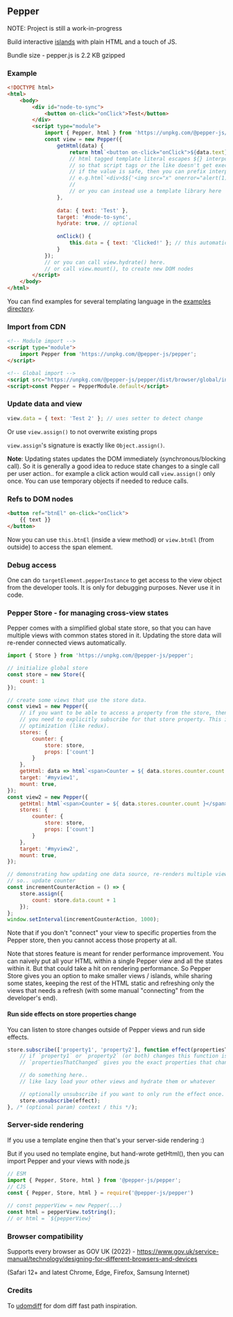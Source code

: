 ## Pepper

NOTE: Project is still a work-in-progress

Build interactive [islands](https://jasonformat.com/islands-architecture/) with plain HTML and a touch of JS.

Bundle size - pepper.js is 2.2 KB gzipped

### Example

```html
<!DOCTYPE html>
<html>
    <body>
        <div id="node-to-sync">
            <button on-click="onClick">Test</button>
        </div>
        <script type="module">
            import { Pepper, html } from 'https://unpkg.com/@pepper-js/pepper';
            const view = new Pepper({
                getHtml(data) {
                    return html`<button on-click="onClick">${data.text}</button>`;
                    // html tagged template literal escapes ${} interpolations and returns a string
                    // so that script tags or the like doesn't get executed.
                    // if the value is safe, then you can prefix interpolation by a $ sign,
                    // e.g.html`<div>$${'<img src="x" onerror="alert(1)">'}`.
                    //
                    // or you can instead use a template library here
                },
                
                data: { text: 'Test' },
                target: '#node-to-sync',
                hydrate: true, // optional
                
                onClick() {
                    this.data = { text: 'Clicked!' }; // this automatically updates the DOM
                }
            });
            // or you can call view.hydrate() here.
            // or call view.mount(), to create new DOM nodes
        </script>
    </body>
</html>
```

You can find examples for several templating language in the [examples directory](./examples).

### Import from CDN

```html
<!-- Module import -->
<script type="module">
    import Pepper from 'https://unpkg.com/@pepper-js/pepper';
</script>

<!-- Global import -->
<script src="https://unpkg.com/@pepper-js/pepper/dist/browser/global/index.min.js"></script>
<script>const Pepper = PepperModule.default</script>
```

### Update data and view

```js
view.data = { text: 'Test 2' }; // uses setter to detect change
```
Or use `view.assign()` to not overwrite existing props

`view.assign`'s signature is exactly like `Object.assign()`.

**Note**: Updating states updates the DOM immediately (synchronous/blocking call). So it is generally a good idea to reduce state changes to a single call per user action.. for example a click action would call `view.assign()` only once. You can use temporary objects if needed to reduce calls.

### Refs to DOM nodes

```html
<button ref="btnEl" on-click="onClick">
    {{ text }}
</button>
```

Now you can use `this.btnEl` (inside a view method) or `view.btnEl` (from outside) to access the span element.

### Debug access

One can do `targetElement.pepperInstance` to get access to the view object from the developer tools. It is only for
debugging purposes. Never use it in code.

### Pepper Store - for managing cross-view states

Pepper comes with a simplified global state store, so that you can have multiple views with common states stored in it. Updating the store data will re-render connected views automatically.

```js
import { Store } from 'https://unpkg.com/@pepper-js/pepper';

// initialize global store
const store = new Store({
    count: 1
});

// create some views that use the store data.
const view1 = new Pepper({
    // if you want to be able to access a property from the store, then
    // you need to explicitly subscribe for that store property. This is a performance
    // optimization (like redux).
    stores: {
        counter: {
            store: store,
            props: ['count']
        }
    },
    getHtml: data => html`<span>Counter = ${ data.stores.counter.count }</span>`,
    target: '#myview1',
    mount: true,
});
const view2 = new Pepper({
    getHtml: html`<span>Counter = ${ data.stores.counter.count }</span>`,
    stores: {
        counter: {
            store: store,
            props: ['count']
        }
    },
    target: '#myview2',
    mount: true,
});

// demonstrating how updating one data source, re-renders multiple views
// so.. update counter
const incrementCounterAction = () => {
    store.assign({
        count: store.data.count + 1
    });
};
window.setInterval(incrementCounterAction, 1000);
```

Note that if you don't "connect" your view to specific properties from the Pepper store, then you cannot access those property at all.

Note that stores feature is meant for render performance improvement. You can naively put all your HTML within a single Pepper view and all the states within it. But that could take a hit on rendering performance.
So Pepper Store gives you an option to make smaller views / islands, while sharing some states, keeping the rest of the HTML static and refreshing only the views that needs a refresh (with some manual "connecting" from the developer's end).

#### Run side effects on store properties change

You can listen to store changes outside of Pepper views and run side effects.

```js
store.subscribe(['property1', 'property2'], function effect(propertiesThatChanged) {
    // if `property1` or `property2` (or both) changes this function is invoked
    // `propertiesThatChanged` gives you the exact properties that changed (array of strings).

    // do something here..
    // like lazy load your other views and hydrate them or whatever

    // optionally unsubscribe if you want to only run the effect once.
    store.unsubscribe(effect);
}, /* (optional param) context / this */);
```

### Server-side rendering

If you use a template engine then that's your server-side rendering :)

But if you used no template engine, but hand-wrote getHtml(), then you can import Pepper and your views with node.js

```js
// ESM
import { Pepper, Store, html } from '@pepper-js/pepper';
// CJS
const { Pepper, Store, html } = require('@pepper-js/pepper')

// const pepperView = new Pepper(...)
const html = pepperView.toString();
// or html = `${pepperView}`
```

### Browser compatibility

Supports every browser as GOV UK (2022) - https://www.gov.uk/service-manual/technology/designing-for-different-browsers-and-devices

(Safari 12+ and latest Chrome, Edge, Firefox, Samsung Internet)

### Credits

To <a href="https://github.com/WebReflection/udomdiff">udomdiff</a> for dom diff fast path inspiration.